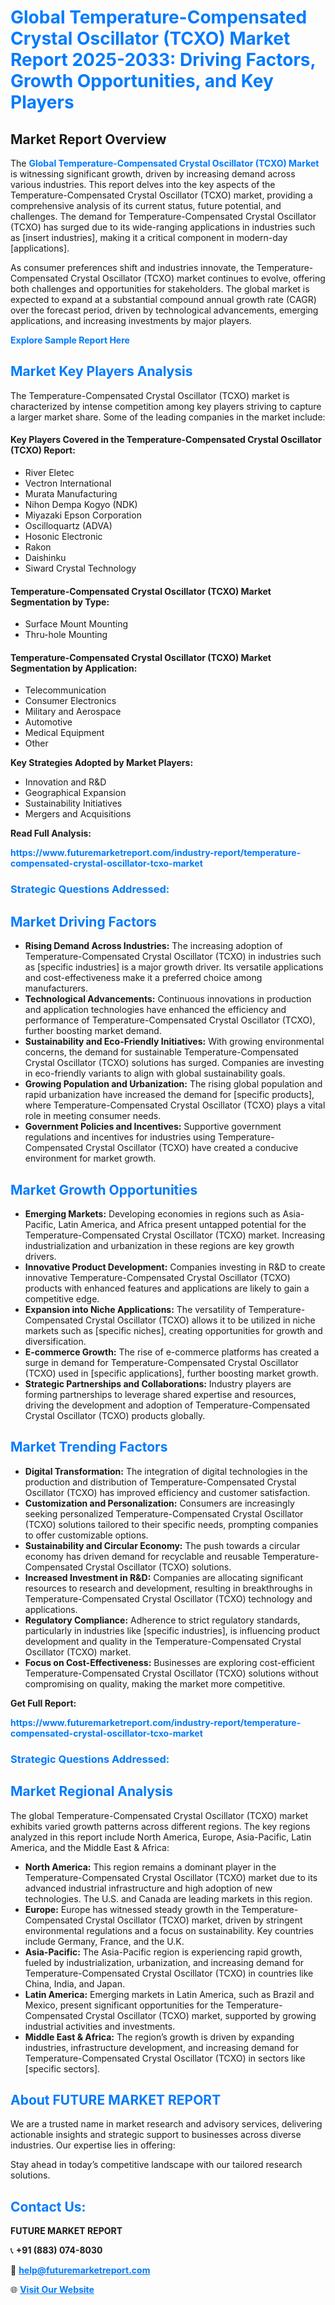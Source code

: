 <h1 style="color: #007BFF;">Global Temperature-Compensated Crystal Oscillator (TCXO) Market Report 2025-2033: Driving Factors, Growth Opportunities, and Key Players</h1>

<section id="overview">
<h2>Market Report Overview</h2>
<p>The <a href="https://www.futuremarketreport.com/industry-report/temperature-compensated-crystal-oscillator-tcxo-market" style="color: #007BFF; text-decoration: none;"><strong>Global Temperature-Compensated Crystal Oscillator (TCXO) Market</strong></a> is witnessing significant growth, driven by increasing demand across various industries. This report delves into the key aspects of the Temperature-Compensated Crystal Oscillator (TCXO) market, providing a comprehensive analysis of its current status, future potential, and challenges. The demand for Temperature-Compensated Crystal Oscillator (TCXO) has surged due to its wide-ranging applications in industries such as [insert industries], making it a critical component in modern-day [applications].</p>
<p>As consumer preferences shift and industries innovate, the Temperature-Compensated Crystal Oscillator (TCXO) market continues to evolve, offering both challenges and opportunities for stakeholders. The global market is expected to expand at a substantial compound annual growth rate (CAGR) over the forecast period, driven by technological advancements, emerging applications, and increasing investments by major players.</p>
</section>

<section id="overview">
<p><a href="https://www.futuremarketreport.com/request-sample/reportId=115430" style="color: #007BFF; text-decoration: none;"><strong>Explore Sample Report Here</strong></a></p>
</section>

<section id="key-players">
<h2 style="color: #007BFF;">Market Key Players Analysis</h2>
<p>The Temperature-Compensated Crystal Oscillator (TCXO) market is characterized by intense competition among key players striving to capture a larger market share. Some of the leading companies in the market include:</p>
<h4>Key Players Covered in the Temperature-Compensated Crystal Oscillator (TCXO) Report:</h4>
<ul><li>River Eletec</li><li>Vectron International</li><li>Murata Manufacturing</li><li>Nihon Dempa Kogyo (NDK)</li><li>Miyazaki Epson Corporation</li><li>Oscilloquartz (ADVA)</li><li>Hosonic Electronic</li><li>Rakon</li><li>Daishinku</li><li>Siward Crystal Technology</li></ul>
<h4>Temperature-Compensated Crystal Oscillator (TCXO) Market Segmentation by Type:</h4>
<ul><li>Surface Mount Mounting</li><li>Thru-hole Mounting</li></ul>

<h4>Temperature-Compensated Crystal Oscillator (TCXO) Market Segmentation by Application:</h4>
<ul><li>Telecommunication</li><li>Consumer Electronics</li><li>Military and Aerospace</li><li>Automotive</li><li>Medical Equipment</li><li>Other</li></ul>
<p><strong>Key Strategies Adopted by Market Players:</strong></p>
<ul>
<li>Innovation and R&D</li>
<li>Geographical Expansion</li>
<li>Sustainability Initiatives</li>
<li>Mergers and Acquisitions</li>
</ul>
</section>

<section>
<p><strong>Read Full Analysis: </strong></p><a href="https://www.futuremarketreport.com/industry-report/temperature-compensated-crystal-oscillator-tcxo-market" style="color: #007BFF; text-decoration: none;"><strong>https://www.futuremarketreport.com/industry-report/temperature-compensated-crystal-oscillator-tcxo-market</strong></a>
<h3 style="color: #007BFF;">Strategic Questions Addressed:</h3>
</section>

<section id="driving-factors">
<h2 style="color: #007BFF;">Market Driving Factors</h2>
<ul>
<li><strong>Rising Demand Across Industries:</strong> The increasing adoption of Temperature-Compensated Crystal Oscillator (TCXO) in industries such as [specific industries] is a major growth driver. Its versatile applications and cost-effectiveness make it a preferred choice among manufacturers.</li>
<li><strong>Technological Advancements:</strong> Continuous innovations in production and application technologies have enhanced the efficiency and performance of Temperature-Compensated Crystal Oscillator (TCXO), further boosting market demand.</li>
<li><strong>Sustainability and Eco-Friendly Initiatives:</strong> With growing environmental concerns, the demand for sustainable Temperature-Compensated Crystal Oscillator (TCXO) solutions has surged. Companies are investing in eco-friendly variants to align with global sustainability goals.</li>
<li><strong>Growing Population and Urbanization:</strong> The rising global population and rapid urbanization have increased the demand for [specific products], where Temperature-Compensated Crystal Oscillator (TCXO) plays a vital role in meeting consumer needs.</li>
<li><strong>Government Policies and Incentives:</strong> Supportive government regulations and incentives for industries using Temperature-Compensated Crystal Oscillator (TCXO) have created a conducive environment for market growth.</li>
</ul>
</section>

<section id="growth-opportunities">
<h2 style="color: #007BFF;">Market Growth Opportunities</h2>
<ul>
<li><strong>Emerging Markets:</strong> Developing economies in regions such as Asia-Pacific, Latin America, and Africa present untapped potential for the Temperature-Compensated Crystal Oscillator (TCXO) market. Increasing industrialization and urbanization in these regions are key growth drivers.</li>
<li><strong>Innovative Product Development:</strong> Companies investing in R&D to create innovative Temperature-Compensated Crystal Oscillator (TCXO) products with enhanced features and applications are likely to gain a competitive edge.</li>
<li><strong>Expansion into Niche Applications:</strong> The versatility of Temperature-Compensated Crystal Oscillator (TCXO) allows it to be utilized in niche markets such as [specific niches], creating opportunities for growth and diversification.</li>
<li><strong>E-commerce Growth:</strong> The rise of e-commerce platforms has created a surge in demand for Temperature-Compensated Crystal Oscillator (TCXO) used in [specific applications], further boosting market growth.</li>
<li><strong>Strategic Partnerships and Collaborations:</strong> Industry players are forming partnerships to leverage shared expertise and resources, driving the development and adoption of Temperature-Compensated Crystal Oscillator (TCXO) products globally.</li>
</ul>
</section>

<section id="trending-factors">
<h2 style="color: #007BFF;">Market Trending Factors</h2>
<ul>
<li><strong>Digital Transformation:</strong> The integration of digital technologies in the production and distribution of Temperature-Compensated Crystal Oscillator (TCXO) has improved efficiency and customer satisfaction.</li>
<li><strong>Customization and Personalization:</strong> Consumers are increasingly seeking personalized Temperature-Compensated Crystal Oscillator (TCXO) solutions tailored to their specific needs, prompting companies to offer customizable options.</li>
<li><strong>Sustainability and Circular Economy:</strong> The push towards a circular economy has driven demand for recyclable and reusable Temperature-Compensated Crystal Oscillator (TCXO) solutions.</li>
<li><strong>Increased Investment in R&D:</strong> Companies are allocating significant resources to research and development, resulting in breakthroughs in Temperature-Compensated Crystal Oscillator (TCXO) technology and applications.</li>
<li><strong>Regulatory Compliance:</strong> Adherence to strict regulatory standards, particularly in industries like [specific industries], is influencing product development and quality in the Temperature-Compensated Crystal Oscillator (TCXO) market.</li>
<li><strong>Focus on Cost-Effectiveness:</strong> Businesses are exploring cost-efficient Temperature-Compensated Crystal Oscillator (TCXO) solutions without compromising on quality, making the market more competitive.</li>
</ul>
</section>

<section>
<p><strong>Get Full Report: </strong></p><a href="https://www.futuremarketreport.com/industry-report/temperature-compensated-crystal-oscillator-tcxo-market" style="color: #007BFF; text-decoration: none;"><strong>https://www.futuremarketreport.com/industry-report/temperature-compensated-crystal-oscillator-tcxo-market</strong></a>
<h3 style="color: #007BFF;">Strategic Questions Addressed:</h3>
</section>


<section id="regional-analysis">
<h2 style="color: #007BFF;">Market Regional Analysis</h2>
<p>The global Temperature-Compensated Crystal Oscillator (TCXO) market exhibits varied growth patterns across different regions. The key regions analyzed in this report include North America, Europe, Asia-Pacific, Latin America, and the Middle East & Africa:</p>
<ul>
<li><strong>North America:</strong> This region remains a dominant player in the Temperature-Compensated Crystal Oscillator (TCXO) market due to its advanced industrial infrastructure and high adoption of new technologies. The U.S. and Canada are leading markets in this region.</li>
<li><strong>Europe:</strong> Europe has witnessed steady growth in the Temperature-Compensated Crystal Oscillator (TCXO) market, driven by stringent environmental regulations and a focus on sustainability. Key countries include Germany, France, and the U.K.</li>
<li><strong>Asia-Pacific:</strong> The Asia-Pacific region is experiencing rapid growth, fueled by industrialization, urbanization, and increasing demand for Temperature-Compensated Crystal Oscillator (TCXO) in countries like China, India, and Japan.</li>
<li><strong>Latin America:</strong> Emerging markets in Latin America, such as Brazil and Mexico, present significant opportunities for the Temperature-Compensated Crystal Oscillator (TCXO) market, supported by growing industrial activities and investments.</li>
<li><strong>Middle East & Africa:</strong> The region’s growth is driven by expanding industries, infrastructure development, and increasing demand for Temperature-Compensated Crystal Oscillator (TCXO) in sectors like [specific sectors].</li>
</ul>
</section>

<footer>
<h2 style="color: #007BFF;">About FUTURE MARKET REPORT</h2>
<p>We are a trusted name in market research and advisory services, delivering actionable insights and strategic support to businesses across diverse industries. Our expertise lies in offering:</p>

<p>Stay ahead in today’s competitive landscape with our tailored research solutions.</p>

<h2 style="color: #007BFF;">Contact Us:</h2>
<p><strong>FUTURE MARKET REPORT</strong></p>
<p>📞 <strong>+91 (883) 074-8030</strong></p>
<p>📧 <strong><a href="mailto:help@futuremarketreport.com" style="color: #007BFF;">help@futuremarketreport.com</a></strong></p>
<p>🌐 <strong><a href="https://www.futuremarketreport.com/" style="color: #007BFF;">Visit Our Website</a></strong></p>
</footer>